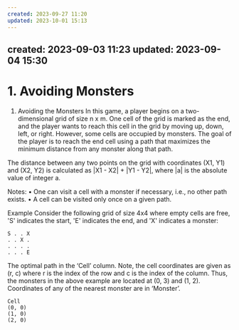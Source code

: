 ```yaml
---
created: 2023-09-27 11:20
updated: 2023-10-01 15:13
---
```

created: 2023-09-03 11:23
updated: 2023-09-04 15:30
---
# 1. Avoiding Monsters

1. Avoiding the Monsters
In this game, a player begins on a two-dimensional grid of size n x m. One cell of the grid is marked as the end, and the player wants to reach this cell in the grid by moving up, down, left, or right. However, some cells are occupied by monsters. The goal of the player is to reach the end cell using a path that maximizes the minimum distance from any monster along that path.

The distance between any two points on the grid with coordinates (X1, Y1) and (X2, Y2) is calculated as |X1 - X2| + |Y1 - Y2|, where |a| is the absolute value of integer a.

Notes:
• One can visit a cell with a monster if necessary, i.e., no other path exists.
• A cell can be visited only once on a given path.

Example
Consider the following grid of size 4x4 where empty cells are free, 'S' indicates the start, 'E' indicates the end, and 'X' indicates a monster:

```
S . . X
. . X .
. . . . 
. . . E
```

The optimal path in the ‘Cell’ column. Note, the cell coordinates are given as (r, c) where r is the index of the row and c is the index of the column. Thus, the monsters in the above example are located at (0, 3) and (1, 2). Coordinates of any of the nearest monster are in ‘Monster’.

```
Cell
(0, 0)
(1, 0)
(2, 0)
```
